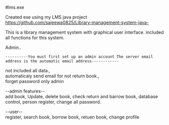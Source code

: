 #lms.exe

Created exe using my LMS java project https://github.com/sajeewa0825/Library-management-system-java- 

This is a library management system with graphical user interface. included all functions for this system. 

Admin..
                                                                                                                                            
    ----------You must first set up an admin account The server email address is the automatic email address------------    

not included all data.,   
automaticaly send email for not return book.,  
forget password only admin

--admin features--       
	add book, 
	Update, delete book, 
	check return and barrow book, 
	database control, 
	person register, 
	change all password. 
	
--user--         
	register, 
	search book, 
	borrow book, 
	retuen book,
	change profile
